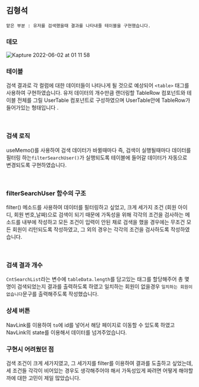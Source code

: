 ## 김형석
    맡은 부분 : 유저를 검색했을때 결과를 나타내줄 테이블을 구현했습니다.

### 데모

![Kapture 2022-06-02 at 01 11 58](https://user-images.githubusercontent.com/48541850/171450874-97b9b6f7-7d86-4e98-aca7-23073123740a.gif)


### 테이블

검색 결과로 각 컬럼에 대한 데이터들이 나타나게 될 것으로 예상되어
`<table>` 태그를 사용하여 구현하였습니다.
유저 데이터의 개수만큼 랜더링할 TableRow 컴포넌트와 테이블 전체를 그릴 UserTable 컴포넌트로 구성하였으며 UserTable안에 TableRow가 들어가있는 형태입니다 .

<br>


### 검색 로직
useMemo()를 사용하여 검색 데이터가 바뀔때마다 즉, 검색이 실행될때마다 데이터를 필터링 하는`filterSearchUser()`가 실행되도록 테이블에 들어갈 데이터가 자동으로 변경되도록 구현하였습니다.

<br>

### filterSearchUser 함수의 구조

filter() 메소드를 사용하여 데이터를 필터링하고 싶었고, 크게 세가지 조건 (회원 아이디, 회원 번호,날짜)으로 검색이 되기 때문에 가독성을 위해 각각의 조건을 검사하는 메소드를 내부에 작성하고 모든 조건이 입력이 안된 채로 검색을 했을 경우에는 무조건 모든 회원이 리턴되도록 작성하였고,
그 외의 경우는 각각의 조건을 검사하도록 작성하였습니다.

<br>

### 검색 결과 개수
`CntSearchList`라는 변수에 `tableData.length`를 담고있는 태그를 할당해주어 총 몇명이 검색되었는지 결과를 출력하도록 하였고 일치하는 회원이 없을경우 `일치하는 회원이 없습니다`문구를 출력해주도록 작성했습니다.


### 상세 버튼
NavLink를 이용하여 `to`에 id를 넣어서 해당 페이지로 이동할 수 있도록 하였고 NavLink의 state를 이용해서 데이터를 넘겨주었습니다.


### 구현시 어려웠던 점

검색 조건이 크게 세가지였고, 그 세가지를 filter를 이용하여 결과를 도출하고 싶었는데,
세 조건들 각각이 비어있는 경우도 생각해주어야 해서 가독성있게 짜려면 어떻게 해야할까에 대한 고민이 제일 많았습니다.
